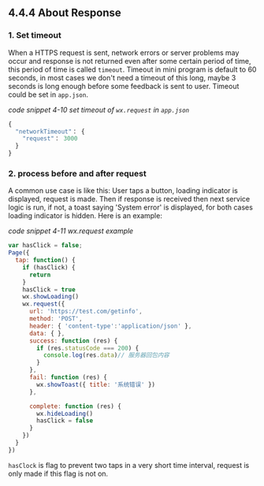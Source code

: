 ## 4.4.4 About Response

### 1. Set timeout

When a HTTPS request is sent, network errors or server problems may occur and response is not returned even after some certain period of time, this period of time is called `timeout`. Timeout in mini program is default to 60 seconds, in most cases we don't need a timeout of this long, maybe 3 seconds is long enough before some feedback is sent to user. Timeout could be set in `app.json`.

*code snippet 4-10 set timeout of `wx.request` in `app.json`*
```js
{
  "networkTimeout"： {
    "request"： 3000
  }
}
``` 

### 2. process before and after request

A common use case is like this: User taps a button, loading indicator is displayed, request is made. Then if response is received then next service logic is run, if not, a toast saying 'System error' is displayed, for both cases loading indicator is hidden. Here is an example:

*code snippet 4-11 wx.request example*
```js
var hasClick = false;
Page({
  tap: function() {
    if (hasClick) {
      return
    }
    hasClick = true
    wx.showLoading()
    wx.request({
      url: 'https://test.com/getinfo',
      method: 'POST',
      header: { 'content-type':'application/json' },
      data: { },
      success: function (res) {
        if (res.statusCode === 200) {
          console.log(res.data)// 服务器回包内容
        }
      },
      fail: function (res) {
        wx.showToast({ title: '系统错误' })
      },

      complete: function (res) {
        wx.hideLoading()
        hasClick = false
      }
    })
  }
})
```

`hasClock` is flag to prevent two taps in a very short time interval, request is only made if this flag is not on.